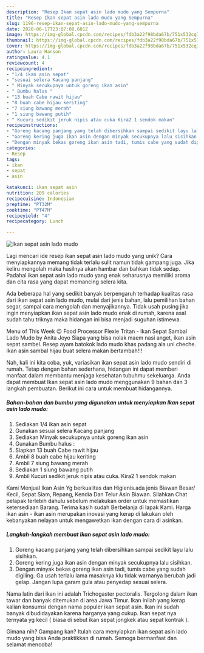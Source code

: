 ```yaml
---
description: "Resep Ikan sepat asin lado mudo yang Sempurna"
title: "Resep Ikan sepat asin lado mudo yang Sempurna"
slug: 1196-resep-ikan-sepat-asin-lado-mudo-yang-sempurna
date: 2020-06-17T23:07:08.601Z
image: https://img-global.cpcdn.com/recipes/fdb3a22f98bda67b/751x532cq70/ikan-sepat-asin-lado-mudo-foto-resep-utama.jpg
thumbnail: https://img-global.cpcdn.com/recipes/fdb3a22f98bda67b/751x532cq70/ikan-sepat-asin-lado-mudo-foto-resep-utama.jpg
cover: https://img-global.cpcdn.com/recipes/fdb3a22f98bda67b/751x532cq70/ikan-sepat-asin-lado-mudo-foto-resep-utama.jpg
author: Laura Hanson
ratingvalue: 4.1
reviewcount: 4
recipeingredient:
- "1/4 ikan asin sepat"
- "sesuai selera Kacang panjang"
- " Minyak secukupnya untuk goreng ikan asin"
- " Bumbu halus "
- "13 buah Cabe rawit hijau"
- "8 buah cabe hijau keriting"
- "7 siung bawang merah"
- "1 siung bawang putih"
- " Kucuri sedikit jeruk nipis atau cuka Kira2 1 sendok makan"
recipeinstructions:
- "Goreng kacang panjang yang telah dibersihkan sampai sedikit layu lalu sisihkan."
- "Goreng kering juga ikan asin dengan minyak secukupnya lalu sisihkan."
- "Dengan minyak bekas goreng ikan asin tadi, tumis cabe yang sudah digiling. Ga usah terlalu lama masaknya klu tidak warnanya berubah jadi gelap. Jangan lupa garam gula atau penyedap sesuai selera."
categories:
- Resep
tags:
- ikan
- sepat
- asin

katakunci: ikan sepat asin 
nutrition: 209 calories
recipecuisine: Indonesian
preptime: "PT32M"
cooktime: "PT47M"
recipeyield: "4"
recipecategory: Lunch

---
```



![Ikan sepat asin lado mudo](https://img-global.cpcdn.com/recipes/fdb3a22f98bda67b/751x532cq70/ikan-sepat-asin-lado-mudo-foto-resep-utama.jpg)

Lagi mencari ide resep ikan sepat asin lado mudo yang unik? Cara menyiapkannya memang tidak terlalu sulit namun tidak gampang juga. Jika keliru mengolah maka hasilnya akan hambar dan bahkan tidak sedap. Padahal ikan sepat asin lado mudo yang enak seharusnya memiliki aroma dan cita rasa yang dapat memancing selera kita.

Ada beberapa hal yang sedikit banyak berpengaruh terhadap kualitas rasa dari ikan sepat asin lado mudo, mulai dari jenis bahan, lalu pemilihan bahan segar, sampai cara mengolah dan menyajikannya. Tidak usah pusing jika ingin menyiapkan ikan sepat asin lado mudo enak di rumah, karena asal sudah tahu triknya maka hidangan ini bisa menjadi suguhan istimewa.

Menu of This Week 😉 Food Processor Flexie Tritan - Ikan Sepat Sambal Lado Mudo by Anita Joyo Siapa yang bisa nolak maem nasi anget, ikan asin sepat sambel. Resep ayam batokok lado mudo khas padang ala uni cheche. Ikan asin sambal hijau buat selera makan bertambah!!!


Nah, kali ini kita coba, yuk, variasikan ikan sepat asin lado mudo sendiri di rumah. Tetap dengan bahan sederhana, hidangan ini dapat memberi manfaat dalam membantu menjaga kesehatan tubuhmu sekeluarga. Anda dapat membuat Ikan sepat asin lado mudo menggunakan 9 bahan dan 3 langkah pembuatan. Berikut ini cara untuk membuat hidangannya.

<!--inarticleads1-->

##### Bahan-bahan dan bumbu yang digunakan untuk menyiapkan Ikan sepat asin lado mudo:

1. Sediakan 1/4 ikan asin sepat
1. Gunakan sesuai selera Kacang panjang
1. Sediakan  Minyak secukupnya untuk goreng ikan asin
1. Gunakan  Bumbu halus :
1. Siapkan 13 buah Cabe rawit hijau
1. Ambil 8 buah cabe hijau keriting
1. Ambil 7 siung bawang merah
1. Sediakan 1 siung bawang putih
1. Ambil  Kucuri sedikit jeruk nipis atau cuka. Kira2 1 sendok makan


Kami Menjual Ikan Asin Yg berkualitas dan Higienis.ada jenis Biawan Besar/ Kecil, Sepat Siam, Repang, Kendia Dan Telur Asin Biawan. Silahkan Chat pelapak terlebih dahulu sebelum melakukan order untuk memastikan ketersediaan Barang. Terima kasih sudah Berbelanja di lapak Kami. Harga ikan asin - ikan asin merupakan inovasi yang kerap di lakukan oleh kebanyakan nelayan untuk mengawetkan ikan dengan cara di asinkan. 

<!--inarticleads2-->

##### Langkah-langkah membuat Ikan sepat asin lado mudo:

1. Goreng kacang panjang yang telah dibersihkan sampai sedikit layu lalu sisihkan.
1. Goreng kering juga ikan asin dengan minyak secukupnya lalu sisihkan.
1. Dengan minyak bekas goreng ikan asin tadi, tumis cabe yang sudah digiling. Ga usah terlalu lama masaknya klu tidak warnanya berubah jadi gelap. Jangan lupa garam gula atau penyedap sesuai selera.


Nama latin dari ikan ini adalah Trichogaster pectoralis. Tergolong dalam ikan tawar dan banyak ditemukan di area Jawa Timur. Ikan inilah yang kerap kalian konsumsi dengan nama populer ikan sepat asin. Ikan ini sudah banyak dibudidayakan karena harganya yang cukup. Ikan sepat nya ternyata yg kecil ( biasa di sebut ikan sepat jongkek atau sepat kontrak ). 

Gimana nih? Gampang kan? Itulah cara menyiapkan ikan sepat asin lado mudo yang bisa Anda praktikkan di rumah. Semoga bermanfaat dan selamat mencoba!
